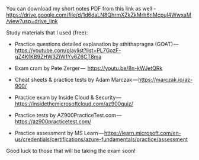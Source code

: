 You can download my short notes PDF from this link as well - https://drive.google.com/file/d/1d6daLN8QhrmXZkZkMrh6nMcpuI4WwxaM/view?usp=drive_link


Study materials that I used (free):

- Practice questions detailed explanation by sthithapragna (GOAT) — https://youtube.com/playlist?list=PL7GozF-qZ4KfKB9ZHW3ZiW1Yv6Z6CT8ma

- Exam cram by Pete Zerger —  https://youtu.be/8n-kWJetQRk

- Cheat sheets & practice tests by Adam Marczak — https://marczak.io/az-900/

- Practice exam by Inside Cloud & Security — https://insidethemicrosoftcloud.com/az900quiz/

- Practice tests by AZ900PracticeTest.com — https://az900practicetest.com/

- Practice assessment by MS Learn — https://learn.microsoft.com/en-us/credentials/certifications/azure-fundamentals/practice/assessment

Good luck to those that will be taking the exam soon!
